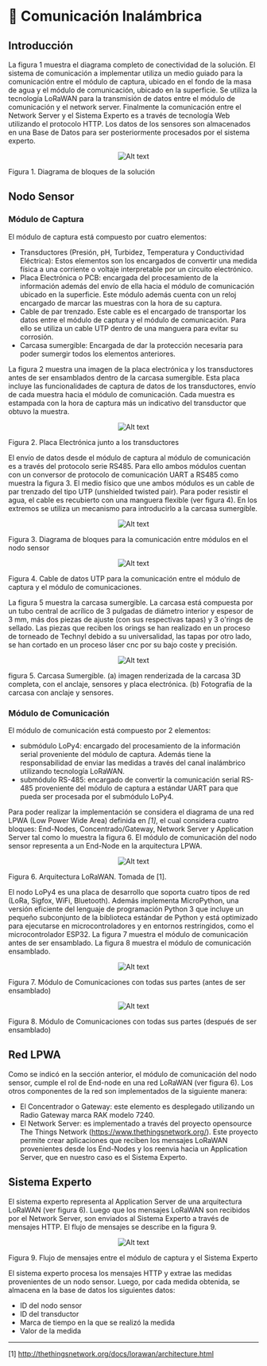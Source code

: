 # 📡 Comunicación Inalámbrica

## Introducción
La figura 1 muestra el diagrama completo de conectividad de la solución. El sistema de comunicación a implementar utiliza un medio guiado para la comunicación entre el módulo de captura, ubicado en el fondo de la masa de agua y el módulo de comunicación, ubicado en la superficie. Se utiliza la tecnología LoRaWAN para la transmisión de datos entre el módulo de comunicación y el network server. Finalmente la comunicación entre el Network Server y el Sistema Experto es a través de tecnología Web utilizando el protocolo HTTP. Los datos de los sensores son almacenados en una Base de Datos para ser posteriormente procesados por el sistema experto.

<p align="center"><img title="a title" alt="Alt text" src="images/diagrama_bloques_solucion.PNG"></p>
Figura 1. Diagrama de bloques de la solución

## Nodo Sensor
### Módulo de Captura
El módulo de captura está compuesto por cuatro elementos:

 * Transductores (Presión, pH, Turbidez, Temperatura y Conductividad Eléctrica): Estos elementos son los encargados de convertir una medida física a una corriente o voltaje interpretable por un circuito electrónico.
 * Placa Electrónica o PCB: encargada del procesamiento de la información además del envío de ella hacia el módulo de comunicación ubicado en la superficie. Este módulo además cuenta con un reloj encargado de marcar las muestras con la hora de su captura.
 * Cable de par trenzado. Este cable es el encargado de transportar los datos entre el módulo de captura y el módulo de comunicación. Para ello se utiliza un cable UTP dentro de una manguera para evitar su corrosión.
 * Carcasa sumergible: Encargada de dar la protección necesaria para poder sumergir todos los elementos anteriores.

La figura 2 muestra una imagen de la placa electrónica y los transductores antes de ser ensamblados dentro de la carcasa sumergible. Esta placa incluye las funcionalidades de captura de datos de los transductores, envío de cada muestra hacia el módulo de comunicación. Cada muestra es estampada con la hora de captura más un indicativo del transductor que obtuvo la muestra.

<p align="center"><img title="a title" alt="Alt text" src="images/nodo_captura.PNG"></p>

Figura 2. Placa Electrónica junto a los transductores


El envío de datos desde el módulo de captura al módulo de comunicación es a través del protocolo serie RS485. Para ello ambos módulos cuentan con un conversor de protocolo de comunicación UART a RS485 como muestra la figura 3. El medio físico que une ambos módulos es un cable de par trenzado del tipo UTP (unshielded twisted pair). Para poder resistir el agua, el cable es recubierto con una manguera flexible (ver figura 4). En los extremos se utiliza un mecanismo para introducirlo a la carcasa sumergible.


<p align="center"><img title="a title" alt="Alt text" src="images/comunicacion_serial.PNG"></p>

Figura 3. Diagrama de bloques para la comunicación entre módulos en el nodo sensor


<p align="center"><img title="a title" alt="Alt text" src="images/cable.PNG"></p>

Figura 4. Cable de datos UTP para la comunicación entre el módulo de captura y el módulo de comunicaciones.


La figura 5 muestra la carcasa sumergible. La carcasa está compuesta por un tubo central de acrílico de 3 pulgadas de diámetro interior y espesor de 3 mm, más dos piezas de ajuste (con sus respectivas tapas) y 3 o'rings de sellado. Las piezas que reciben los orings se han realizado en un proceso de torneado de Technyl debido a su universalidad, las tapas por otro lado, se han cortado en un proceso láser cnc por su bajo coste y precisión.


<p align="center"><img title="a title" alt="Alt text" src="images/carcasa.PNG"></p>

figura 5. Carcasa Sumergible. (a) imagen renderizada de la carcasa 3D completa, con el anclaje, sensores y placa electrónica. (b) Fotografía de la carcasa con anclaje y sensores.


### Módulo de Comunicación

El módulo de comunicación está compuesto por 2 elementos:

 * submódulo LoPy4: encargado del procesamiento de la información serial proveniente del módulo de captura. Además tiene la responsabilidad de enviar las medidas a través del canal inalámbrico utilizando tecnología LoRaWAN.
 * submódulo RS-485: encargado de convertir la comunicación serial RS-485 proveniente del módulo de captura a estándar UART para que pueda ser procesada por el submódulo LoPy4.

Para poder realizar la implementación se considera el diagrama de una red LPWA (Low Power Wide Area) definida en *[1]*, el cual considera cuatro bloques: End-Nodes, Concentrado/Gateway, Network Server y Application Server tal como lo muestra la figura 6. El módulo de comunicación del nodo sensor representa a un End-Node en la arquitectura LPWA.

<p align="center"><img title="a title" alt="Alt text" src="images/lorawan.PNG"></p>

Figura 6. Arquitectura LoRaWAN. Tomada de [1].

El nodo LoPy4 es una placa de desarrollo que soporta cuatro tipos de red (LoRa, Sigfox, WiFi, Bluetooth). Además implementa MicroPython, una versión eficiente del lenguaje de programación Python 3 que incluye un pequeño subconjunto de la biblioteca estándar de Python y está optimizado para ejecutarse en microcontroladores y en entornos restringidos, como el microcontrolador ESP32. La figura 7 muestra el módulo de comunicación antes de ser ensamblado. La figura 8 muestra el módulo de comunicación ensamblado.



<p align="center"><img title="a title" alt="Alt text" src="images/nodo_comunicaciones.PNG"></p>

Figura 7. Módulo de Comunicaciones con todas sus partes (antes de ser ensamblado)

<p align="center"><img title="a title" alt="Alt text" src="images/nodo_comunicaciones_2.PNG"></p>

Figura 8. Módulo de Comunicaciones con todas sus partes (después de ser ensamblado)

## Red LPWA


Como se indicó en la sección anterior, el módulo de comunicación del nodo sensor, cumple el rol de End-node en una red LoRaWAN (ver figura 6). Los otros componentes de la red son implementados de la siguiente manera:

 * El Concentrador o Gateway: este elemento es desplegado utilizando un Radio Gateway marca RAK modelo 7240.
 * El Network Server: es implementado a través del proyecto opensource The Things Network (https://www.thethingsnetwork.org/). Este proyecto permite crear aplicaciones que reciben los mensajes LoRaWAN provenientes desde los End-Nodes y los reenvia hacia un Application Server, que en nuestro caso es el Sistema Experto.

## Sistema Experto
El sistema experto representa al Application Server de una arquitectura LoRaWAN (ver figura 6). Luego que los mensajes LoRaWAN son recibidos por el Network Server, son enviados al Sistema Experto a través de mensajes HTTP. El flujo de mensajes se describe en la figura 9.

<p align="center"><img title="a title" alt="Alt text" src="images/paquetes.PNG"></p>

Figura 9. Flujo de mensajes entre el módulo de captura y el Sistema Experto

El sistema experto procesa los mensajes HTTP y extrae las medidas provenientes de un nodo sensor. Luego, por cada medida obtenida, se almacena en la base de datos los siguientes datos:

 * ID del nodo sensor
 * ID del transductor
 * Marca de tiempo en la que se realizó la medida
 * Valor de la medida

----

[1] http://thethingsnetwork.org/docs/lorawan/architecture.html
